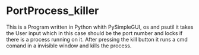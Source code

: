 # PortProcess_killer
This is a Program written in Python whith PySimpleGUI, os and psutil
it takes the User input which in this case should be the port number and 
locks if there is a process running on it.
After pressing the kill button it runs a cmd comand in a invisible window and 
kills the process.
